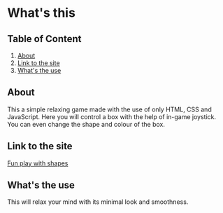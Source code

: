 # What's this

## Table of Content

1. [About](#about)
1. [Link to the site](#libk-to-the-site)
1. [What's the use](#whats-the-use)

## About

This a simple relaxing game made with the use of only HTML, CSS and JavaScript. Here you will control a box with the help of in-game joystick. You can even change the shape and colour of the box.

## Link to the site

[Fun play with shapes](https://krishagarwal2811.github.io/fun-play-with-shapes/)

## What's the use

This will relax your mind with its minimal look and smoothness.
